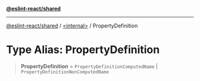 [**@eslint-react/shared**](../../README.md)

***

[@eslint-react/shared](../../README.md) / [\<internal\>](../README.md) / PropertyDefinition

# Type Alias: PropertyDefinition

> **PropertyDefinition** = `PropertyDefinitionComputedName` \| `PropertyDefinitionNonComputedName`
